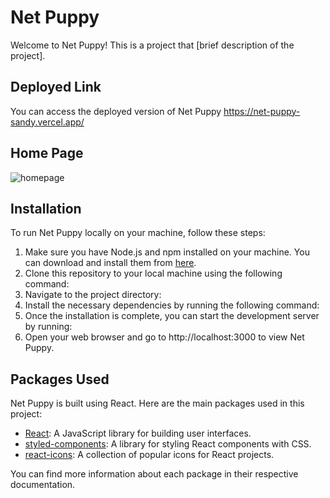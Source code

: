 # Net Puppy

Welcome to Net Puppy! This is a project that [brief description of the project].

## Deployed Link

You can access the deployed version of Net Puppy https://net-puppy-sandy.vercel.app/
## Home Page
![homepage](https://github.com/gauravraj2601/net-puppy/assets/123883332/99622f83-c4ce-4207-9fae-6834a1ccc9a4)

## Installation

To run Net Puppy locally on your machine, follow these steps:

1. Make sure you have Node.js and npm installed on your machine. You can download and install them from [here](https://nodejs.org/).
2. Clone this repository to your local machine using the following command:
3. Navigate to the project directory:
4. Install the necessary dependencies by running the following command:
5. Once the installation is complete, you can start the development server by running:
6. Open your web browser and go to http://localhost:3000 to view Net Puppy.

## Packages Used

Net Puppy is built using React. Here are the main packages used in this project:

- [React](https://reactjs.org/): A JavaScript library for building user interfaces.
- [styled-components](https://styled-components.com/): A library for styling React components with CSS.
- [react-icons](https://react-icons.github.io/react-icons/): A collection of popular icons for React projects.

You can find more information about each package in their respective documentation.

